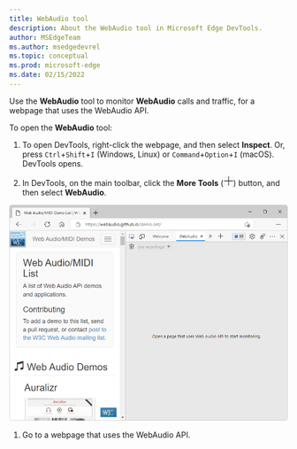 ```yaml
---
title: WebAudio tool
description: About the WebAudio tool in Microsoft Edge DevTools.
author: MSEdgeTeam
ms.author: msedgedevrel
ms.topic: conceptual
ms.prod: microsoft-edge
ms.date: 02/15/2022
---
```


Use the **WebAudio** tool to monitor **WebAudio** calls and traffic, for a webpage that uses the WebAudio API.

To open the **WebAudio** tool:

1. To open DevTools, right-click the webpage, and then select **Inspect**.  Or, press `Ctrl`+`Shift`+`I` (Windows, Linux) or `Command`+`Option`+`I` (macOS).  DevTools opens.

1. In DevTools, on the main toolbar, click the **More Tools** (![More Tools icon.](../media/more-tools-icon-light-theme.png)) button, and then select **WebAudio**.

![The WebAudio tool.](../media/webaudio-tool.png)

1. Go to a webpage that uses the WebAudio API.

<!-- 
https://webaudio.github.io/demo-list/
-->